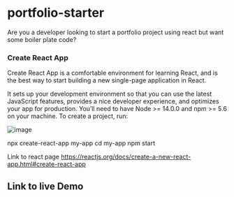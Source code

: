 # portfolio-starter
Are you a developer looking to start a portfolio project using react but want some boiler plate code?

### Create React App
Create React App is a comfortable environment for learning React, and is the best way to start building a new single-page application in React.

It sets up your development environment so that you can use the latest JavaScript features, provides a nice developer experience, and optimizes your app for production. You’ll need to have Node >= 14.0.0 and npm >= 5.6 on your machine. To create a project, run:

![image](https://user-images.githubusercontent.com/18158428/159605156-f3602813-bfe3-4923-82f0-34c6f8fcaf72.png)

npx create-react-app my-app
cd my-app
npm start


Link to react page
https://reactjs.org/docs/create-a-new-react-app.html#create-react-app

## Link to live Demo
